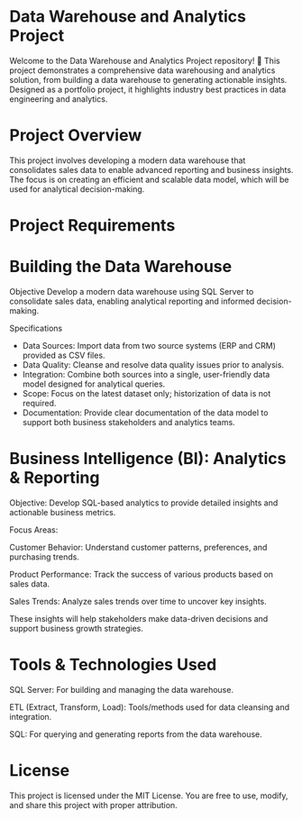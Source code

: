 # Data Warehouse and Analytics Project
Welcome to the Data Warehouse and Analytics Project repository! 🚀
This project demonstrates a comprehensive data warehousing and analytics solution, from building a data warehouse to generating actionable insights. Designed as a portfolio project, it highlights industry best practices in data engineering and analytics.

# Project Overview 
This project involves developing a modern data warehouse that consolidates sales data to enable advanced reporting and business insights. The focus is on creating an efficient and scalable data model, which will be used for analytical decision-making.


# Project Requirements

# Building the Data Warehouse 
Objective
Develop a modern data warehouse using SQL Server to consolidate sales data, enabling analytical reporting and informed decision-making.

Specifications
* Data Sources: Import data from two source systems (ERP and CRM) provided as CSV files.
* Data Quality: Cleanse and resolve data quality issues prior to analysis.
* Integration: Combine both sources into a single, user-friendly data model designed for analytical queries.
* Scope: Focus on the latest dataset only; historization of data is not required.
* Documentation: Provide clear documentation of the data model to support both business stakeholders and analytics teams.

#  Business Intelligence (BI): Analytics & Reporting
Objective:
Develop SQL-based analytics to provide detailed insights and actionable business metrics.

Focus Areas:

Customer Behavior: Understand customer patterns, preferences, and purchasing trends.

Product Performance: Track the success of various products based on sales data.

Sales Trends: Analyze sales trends over time to uncover key insights.

These insights will help stakeholders make data-driven decisions and support business growth strategies.

# Tools & Technologies Used
SQL Server: For building and managing the data warehouse.

ETL (Extract, Transform, Load): Tools/methods used for data cleansing and integration.

SQL: For querying and generating reports from the data warehouse.


# License 
This project is licensed under the MIT License. You are free to use, modify, and share this project with proper attribution.
